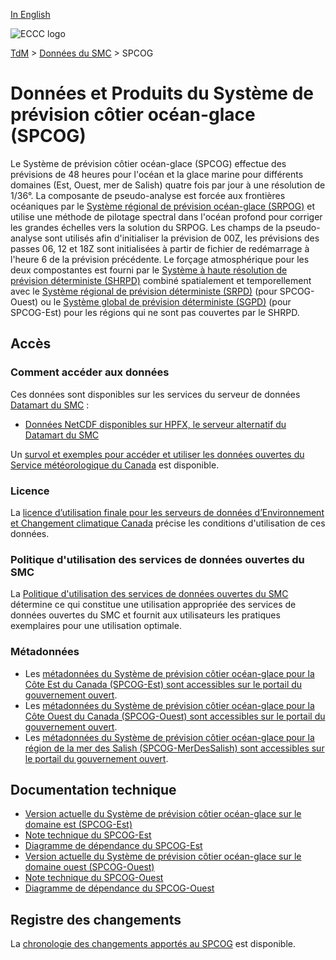 [In English](readme_ciops_en.md)

![ECCC logo](../../img_eccc-logo.png)

[TdM](../../readme_fr.md) > [Données du SMC](../readme_fr.md) > SPCOG

# Données et Produits du Système de prévision côtier océan-glace (SPCOG)

Le Système de prévision côtier océan-glace (SPCOG) effectue des prévisions de 48 heures pour l'océan et la glace marine pour différents domaines (Est, Ouest, mer de Salish) quatre fois par jour à une résolution de 1/36°. La composante de pseudo-analyse est forcée aux frontières océaniques par le [Système régional de prévision océan-glace (SRPOG)](../msc-riops/readme_ciops_fr.md) et utilise une méthode de pilotage spectral dans l'océan profond pour corriger les grandes échelles vers la solution du SRPOG. Les champs de la pseudo-analyse sont utilisés afin d'initialiser la prévision de 00Z, les prévisions des passes 06, 12 et 18Z sont initialisées à partir de fichier de redémarrage à l'heure 6 de la prévision précédente. Le forçage atmosphérique pour les deux compostantes est fourni par le [Système à haute résolution de prévision déterministe (SHRPD)](../msc-hrdpps/readme_hrdps_fr.md) combiné spatialement et temporellement avec le [Système régional de prévision déterministe (SRPD)](../msc-rdps/readme_rdps_fr.md) (pour SPCOG-Ouest) ou le [Système global de prévision déterministe (SGPD)](../msc-gdps/readme_gdps_fr.md) (pour SPCOG-Est) pour les régions qui ne sont pas couvertes par le SHRPD.    

## Accès

### Comment accéder aux données

Ces données sont disponibles sur les services du serveur de données [Datamart du SMC](../../msc-datamart/readme_fr.md)  :

* [Données NetCDF disponibles sur HPFX, le serveur alternatif du Datamart du SMC](readme_ciops-datamart_fr.md)

Un [survol et exemples pour accéder et utiliser les données ouvertes du Service météorologique du Canada](../../usage/readme_fr.md) est disponible.

### Licence

La [licence d’utilisation finale pour les serveurs de données d’Environnement et Changement climatique Canada](../../licence/readme_fr.md) précise les conditions d'utilisation de ces données.

### Politique d'utilisation des services de données ouvertes du SMC

La [Politique d'utilisation des services de données ouvertes du SMC](../../usage-policy/readme_fr.md) détermine ce qui constitue une utilisation appropriée des services de données ouvertes du SMC et fournit aux utilisateurs les pratiques exemplaires pour une utilisation optimale.

### Métadonnées

* Les [métadonnées du Système de prévision côtier océan-glace pour la Côte Est du Canada (SPCOG-Est) sont accessibles sur le portail du gouvernement ouvert](https://open.canada.ca/data/fr/dataset/bfe44cce-a9c4-467f-9172-c8800b32e4ec).
* Les [métadonnées du Système de prévision côtier océan-glace pour la Côte Ouest du Canada (SPCOG-Ouest) sont accessibles sur le portail du gouvernement ouvert](https://open.canada.ca/data/fr/dataset/390abee6-4ba0-4d6e-ae79-25753d1c43f3).
* Les [métadonnées du Système de prévision côtier océan-glace pour la région de la mer des Salish (SPCOG-MerDesSalish) sont accessibles sur le portail du gouvernement ouvert](https://open.canada.ca/data/fr/dataset/cccb0064-5ab3-416a-a4f0-566b54f466f3).

## Documentation technique

* [Version actuelle du Système de prévision côtier océan-glace sur le domaine est (SPCOG-Est)](https://collaboration.cmc.ec.gc.ca/cmc/CMOI/product_guide/docs/tech_specifications/tech_specifications_CIOPS-EAST_f.pdf)
* [Note technique du SPCOG-Est](https://collaboration.cmc.ec.gc.ca/cmc/CMOI/product_guide/docs/tech_notes/technote_ciops-east_f.pdf)
* [Diagramme de dépendance du SPCOG-Est](https://collaboration.cmc.ec.gc.ca/cmc/cmos/public_doc/msc-data/nwep-dependency-diagrams/system_CIOPS-E_fr.svg)
* [Version actuelle du Système de prévision côtier océan-glace sur le domaine ouest (SPCOG-Ouest)](https://collaboration.cmc.ec.gc.ca/cmc/CMOI/product_guide/docs/tech_specifications/tech_specifications_CIOPS-WEST_f.pdf)
* [Note technique du SPCOG-Ouest](https://collaboration.cmc.ec.gc.ca/cmc/CMOI/product_guide/docs/tech_notes/technote_ciops-west_f.pdf)
* [Diagramme de dépendance du SPCOG-Ouest](https://collaboration.cmc.ec.gc.ca/cmc/cmos/public_doc/msc-data/nwep-dependency-diagrams/system_CIOPS-W_fr.svg)

## Registre des changements 

La [chronologie des changements apportés au SPCOG](changelog_ciops_fr.md) est disponible.

